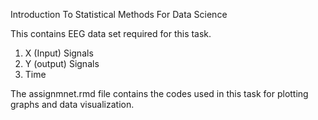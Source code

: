 Introduction To Statistical Methods For Data Science

This contains EEG data set required for this task.
1. X (Input) Signals
2. Y (output) Signals
3. Time

The assignmnet.rmd file contains the codes used in this task for plotting graphs and data visualization.
